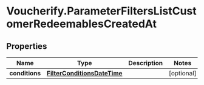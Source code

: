 # Voucherify.ParameterFiltersListCustomerRedeemablesCreatedAt

## Properties

Name | Type | Description | Notes
------------ | ------------- | ------------- | -------------
**conditions** | [**FilterConditionsDateTime**](FilterConditionsDateTime.md) |  | [optional] 


